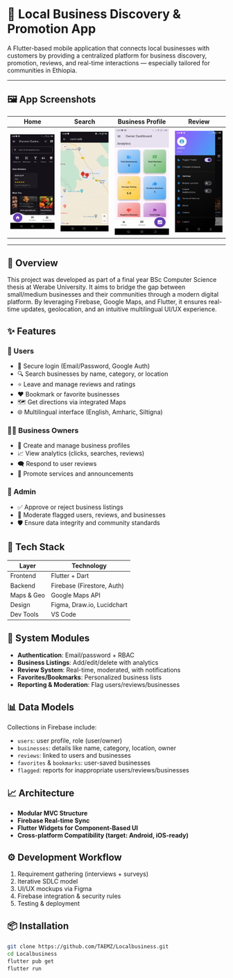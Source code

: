 # 📱 Local Business Discovery & Promotion App

A Flutter-based mobile application that connects local businesses with customers by providing a centralized platform for business discovery, promotion, reviews, and real-time interactions — especially tailored for communities in Ethiopia.

---

## 🖼️ App Screenshots

| Home                                                                                       | Search                                                                                        | Business Profile                                                                               | Review                                                                                        |
| ------------------------------------------------------------------------------------------ | --------------------------------------------------------------------------------------------- | ---------------------------------------------------------------------------------------------- | --------------------------------------------------------------------------------------------- |
| ![Home](https://raw.githubusercontent.com/TAEMZ/Localbusiness/main/assets/backg/image.png) | ![Search](https://raw.githubusercontent.com/TAEMZ/Localbusiness/main/assets/backg/image2.png) | ![Profile](https://raw.githubusercontent.com/TAEMZ/Localbusiness/main/assets/backg/image3.png) | ![Review](https://raw.githubusercontent.com/TAEMZ/Localbusiness/main/assets/backg/image1.png) |

---

## 📌 Overview

This project was developed as part of a final year BSc Computer Science thesis at Werabe University. It aims to bridge the gap between small/medium businesses and their communities through a modern digital platform. By leveraging Firebase, Google Maps, and Flutter, it ensures real-time updates, geolocation, and an intuitive multilingual UI/UX experience.

## ✨ Features

### 👤 Users

- 🔐 Secure login (Email/Password, Google Auth)
- 🔍 Search businesses by name, category, or location
- ⭐ Leave and manage reviews and ratings
- ❤️ Bookmark or favorite businesses
- 🗺️ Get directions via integrated Maps
- 🌐 Multilingual interface (English, Amharic, Siltigna)

### 🧑‍💼 Business Owners

- 🏢 Create and manage business profiles
- 📈 View analytics (clicks, searches, reviews)
- 🗨️ Respond to user reviews
- 📣 Promote services and announcements

### 🔧 Admin

- ✅ Approve or reject business listings
- 🚨 Moderate flagged users, reviews, and businesses
- 🛡️ Ensure data integrity and community standards

## 📱 Tech Stack

| Layer      | Technology                 |
| ---------- | -------------------------- |
| Frontend   | Flutter + Dart             |
| Backend    | Firebase (Firestore, Auth) |
| Maps & Geo | Google Maps API            |
| Design     | Figma, Draw.io, Lucidchart |
| Dev Tools  | VS Code                    |

## 🧠 System Modules

- **Authentication**: Email/password + RBAC
- **Business Listings**: Add/edit/delete with analytics
- **Review System**: Real-time, moderated, with notifications
- **Favorites/Bookmarks**: Personalized business lists
- **Reporting & Moderation**: Flag users/reviews/businesses

## 📊 Data Models

Collections in Firebase include:

- `users`: user profile, role (user/owner)
- `businesses`: details like name, category, location, owner
- `reviews`: linked to users and businesses
- `favorites` & `bookmarks`: user-saved businesses
- `flagged`: reports for inappropriate users/reviews/businesses

## 📈 Architecture

- **Modular MVC Structure**
- **Firebase Real-time Sync**
- **Flutter Widgets for Component-Based UI**
- **Cross-platform Compatibility (target: Android, iOS-ready)**

## ⚙️ Development Workflow

1. Requirement gathering (interviews + surveys)
2. Iterative SDLC model
3. UI/UX mockups via Figma
4. Firebase integration & security rules
5. Testing & deployment

## 📦 Installation

```bash
git clone https://github.com/TAEMZ/Localbusiness.git
cd Localbusiness
flutter pub get
flutter run
```
